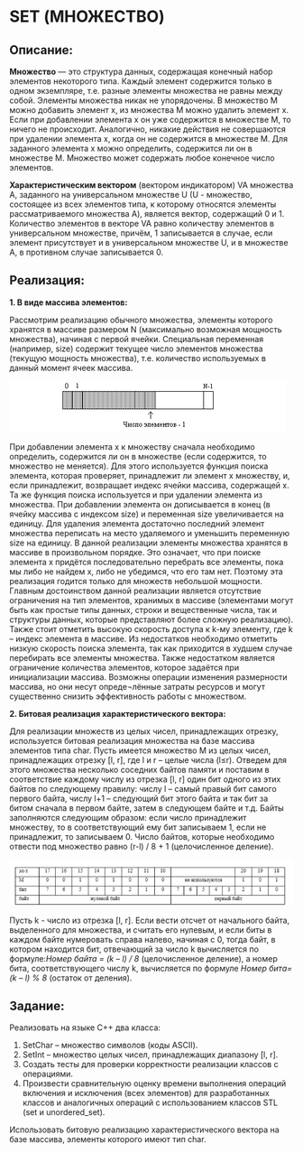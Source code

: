 SET (МНОЖЕСТВО)
=========================

Описание:
-------------------------

**Множество** — это структура данных, содержащая конечный набор элементов некоторого типа. 
Каждый элемент содержится только в одном экземпляре, т.е. разные элементы множества 
не равны между собой. Элементы множества никак не упорядочены. 
В множество M можно добавить элемент x, из множества M можно удалить элемент x. 
Если при добавлении элемента x он уже содержится в множестве M, то ничего не 
происходит. Аналогично, никакие действия не совершаются при удалении элемента x, 
когда он не содержится в множестве M. Для заданного элемента x можно определить, 
содержится ли он в множестве M. Множество может содержать любое конечное число элементов.

**Характеристическим вектором** (вектором индикатором) VA множества A, 
заданного на универсальном множестве U (U - множество, состоящее из всех элементов 
типа, к которому относятся элементы рассматриваемого множества А), является вектор, 
содержащий 0 и 1. Количество элементов в векторе VA равно количеству элементов в 
универсальном множестве, причём, 1 записывается в случае, если элемент присутствует 
и в универсальном множестве U, и в множестве A, в противном случае записывается 0.

Реализация:
-------------------------
**1. В виде массива элементов:**

Рассмотрим реализацию обычного множества, элементы которого хранятся 
в массиве размером N (максимально возможная мощность множества), 
начиная с первой ячейки. Специальная переменная (например, size) 
содержит текущее число элементов множества (текущую мощность множества), 
т.е. количество используемых в данный момент ячеек массива.

![1.png](img%2F1.png)

При добавлении элемента x к множеству сначала необходимо определить, 
содержится ли он в множестве (если содержится, то множество не меняется). 
Для этого используется функция поиска элемента, которая проверяет, 
принадлежит ли элемент x множеству, и, если принадлежит, возвращает индекс 
ячейки массива, содержащей x. Та же функция поиска используется и при удалении 
элемента из множества. При добавлении элемента он дописывается в конец (в ячейку 
массива с индексом size) и переменная size увеличивается на единицу. 
Для удаления элемента достаточно последний элемент множества переписать 
на место удаляемого и уменьшить переменную size на единицу. 
В данной реализации элементы множества хранятся в массиве в произвольном порядке. 
Это означает, что при поиске элемента x придётся последовательно перебрать все элементы, 
пока мы либо не найдем x, либо не убедимся, что его там нет. Поэтому эта реализация 
годится только для множеств небольшой мощности. Главным достоинством данной реализации 
является отсутствие ограничения на тип элементов, хранимых в массиве (элементами могут 
быть как простые типы данных, строки и вещественные числа, так и структуры данных, 
которые представляют более сложную реализацию). Также стоит отметить высокую скорость доступа к k-му элементу, 
где k – индекс элемента в массиве. 
Из недостатков необходимо отметить низкую скорость поиска элемента, 
так как приходится в худшем случае перебирать все элементы множества. 
Также недостатком является ограничение количества элементов, которое задаётся 
при инициализации массива. Возможны операции изменения размерности массива, 
но они несут опреде¬лённые затраты ресурсов и могут существенно снизить эффективность 
работы с множеством.

**2. Битовая реализация характеристического вектора:**

Для реализации множеств из целых чисел, принадлежащих отрезку, используется 
битовая реализация множества на базе массива элементов типа char. 
Пусть имеется множество M из целых чисел, принадлежащих отрезку [l, r], где l и r – 
целые числа (l≤r). Отведем для этого множества несколько соседних байтов памяти и 
поставим в соответствие каждому числу из отрезка [l, r] один бит одного из этих байтов 
по следующему правилу: числу l – самый правый бит самого первого байта, числу l+1 – 
следующий бит этого байта и так бит за битом сначала в первом байте, затем в следующем 
байте и т.д. Байты заполняются следующим образом: если число принадлежит множеству, то 
в соответствующий ему бит записываем 1, если не принадлежит, то записываем 0. 
Число байтов, которые необходимо отвести под множество равно (r-l) / 8 + 1 
(целочисленное деление).

![2.png](img%2F2.png)

Пусть k - число из отрезка [l, r]. Если вести отсчет 
от начального байта, выделенного для множества, и считать его нулевым, и если биты 
в каждом байте нумеровать справа налево, начиная с 0, тогда байт, в котором находится 
бит, отвечающий за число k вычисляется по формуле:*Номер байта = (k – l) / 8* 
(целочисленное деление), а номер бита, соответствующего числу k, вычисляется по 
формуле *Номер бита= (k – l) % 8* (остаток от деления).

Задание:
-------------------------
Реализовать на языке С++ два класса:  
1. SetChar – множество символов (коды ASCII). 
2. SetInt – множество целых чисел, принадлежащих диапазону [l, r].
3. Создать тесты для 
проверки корректности реализации классов 
с операциями. 
4. Произвести сравнительную оценку 
времени выполнения операций включения и исключения 
(всех элементов) для разработанных классов и аналогичных операций с использованием классов STL (set и unordered_set).  
   
Использовать битовую реализацию характеристического вектора на базе массива, элементы которого
имеют тип char.